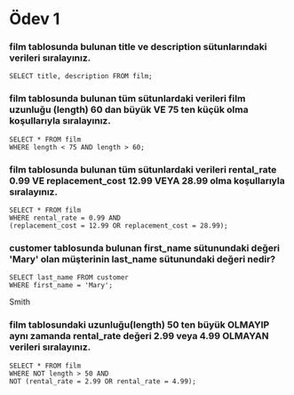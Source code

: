 # Ödev 1

### film tablosunda bulunan title ve description sütunlarındaki verileri sıralayınız.

```
SELECT title, description FROM film;
```

### film tablosunda bulunan tüm sütunlardaki verileri film uzunluğu (length) 60 dan büyük VE 75 ten küçük olma koşullarıyla sıralayınız.

```
SELECT * FROM film 
WHERE length < 75 AND length > 60;
```

### film tablosunda bulunan tüm sütunlardaki verileri rental_rate 0.99 VE replacement_cost 12.99 VEYA 28.99 olma koşullarıyla sıralayınız.

``` 
SELECT * FROM film 
WHERE rental_rate = 0.99 AND 
(replacement_cost = 12.99 OR replacement_cost = 28.99);
```

### customer tablosunda bulunan first_name sütunundaki değeri 'Mary' olan müşterinin last_name sütunundaki değeri nedir?

```
SELECT last_name FROM customer
WHERE first_name = 'Mary';
```
Smith

### film tablosundaki uzunluğu(length) 50 ten büyük OLMAYIP aynı zamanda rental_rate değeri 2.99 veya 4.99 OLMAYAN verileri sıralayınız.

```
SELECT * FROM film
WHERE NOT length > 50 AND
NOT (rental_rate = 2.99 OR rental_rate = 4.99);
```